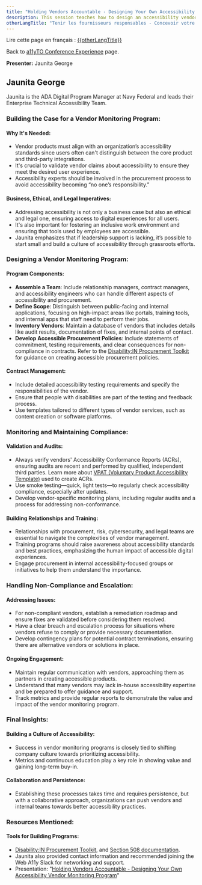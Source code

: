 ```yaml
---
title: "Holding Vendors Accountable - Designing Your Own Accessibility Vendor Monitoring Program"
description: This session teaches how to design an accessibility vendor monitoring program and work effectively with vendors to ensure the best digital experiences.
otherLangTitle: "Tenir les fournisseurs responsables - Concevoir votre propre programme de surveillance de l’accessibilité des fournisseurs"
---
```


<p lang="fr">Lire cette page en français : <a hreflang="fr" href="/fr/a11yto/{{otherLangTitle | slugify }}">{{otherLangTitle}}</a></p>

Back to [a11yTO Conference Experience](/a11yto/) page.

**Presenter:** Jaunita George

## Jaunita George

Jaunita is the ADA Digital Program Manager at Navy Federal and leads their Enterprise Technical Accessibility Team.

### Building the Case for a Vendor Monitoring Program:

#### Why It's Needed:

- Vendor products must align with an organization’s accessibility standards since users often can't distinguish between the core product and third-party integrations.
- It's crucial to validate vendor claims about accessibility to ensure they meet the desired user experience.
- Accessibility experts should be involved in the procurement process to avoid accessibility becoming “no one’s responsibility.”

#### Business, Ethical, and Legal Imperatives:

- Addressing accessibility is not only a business case but also an ethical and legal one, ensuring access to digital experiences for all users.
- It's also important for fostering an inclusive work environment and ensuring that tools used by employees are accessible.
- Jaunita emphasizes that if leadership support is lacking, it’s possible to start small and build a culture of accessibility through grassroots efforts.

### Designing a Vendor Monitoring Program:

#### Program Components:

- **Assemble a Team**: Include relationship managers, contract managers, and accessibility engineers who can handle different aspects of accessibility and procurement.
- **Define Scope**: Distinguish between public-facing and internal applications, focusing on high-impact areas like portals, training tools, and internal apps that staff need to perform their jobs.
- **Inventory Vendors**: Maintain a database of vendors that includes details like audit results, documentation of fixes, and internal points of contact.
- **Develop Accessible Procurement Policies**: Include statements of commitment, testing requirements, and clear consequences for non-compliance in contracts. Refer to the [Disability:IN Procurement Toolkit](https://disabilityin.org/procurementtoolkit/) for guidance on creating accessible procurement policies.

#### Contract Management:

- Include detailed accessibility testing requirements and specify the responsibilities of the vendor.
- Ensure that people with disabilities are part of the testing and feedback process.
- Use templates tailored to different types of vendor services, such as content creation or software platforms.

### Monitoring and Maintaining Compliance:

#### Validation and Audits:

- Always verify vendors' Accessibility Conformance Reports (ACRs), ensuring audits are recent and performed by qualified, independent third parties. Learn more about [VPAT (Voluntary Product Accessibility Template)](https://www.itic.org/policy/accessibility/vpat) used to create ACRs.
- Use smoke testing—quick, light tests—to regularly check accessibility compliance, especially after updates.
- Develop vendor-specific monitoring plans, including regular audits and a process for addressing non-conformance.

#### Building Relationships and Training:

- Relationships with procurement, risk, cybersecurity, and legal teams are essential to navigate the complexities of vendor management.
- Training programs should raise awareness about accessibility standards and best practices, emphasizing the human impact of accessible digital experiences.
- Engage procurement in internal accessibility-focused groups or initiatives to help them understand the importance.

### Handling Non-Compliance and Escalation:

#### Addressing Issues:

- For non-compliant vendors, establish a remediation roadmap and ensure fixes are validated before considering them resolved.
- Have a clear breach and escalation process for situations where vendors refuse to comply or provide necessary documentation.
- Develop contingency plans for potential contract terminations, ensuring there are alternative vendors or solutions in place.

#### Ongoing Engagement:

- Maintain regular communication with vendors, approaching them as partners in creating accessible products.
- Understand that many vendors may lack in-house accessibility expertise and be prepared to offer guidance and support.
- Track metrics and provide regular reports to demonstrate the value and impact of the vendor monitoring program.

### Final Insights:

#### Building a Culture of Accessibility:

- Success in vendor monitoring programs is closely tied to shifting company culture towards prioritizing accessibility.
- Metrics and continuous education play a key role in showing value and gaining long-term buy-in.

#### Collaboration and Persistence:

- Establishing these processes takes time and requires persistence, but with a collaborative approach, organizations can push vendors and internal teams towards better accessibility practices.

### Resources Mentioned:

#### Tools for Building Programs:

- [Disability:IN Procurement Toolkit](https://disabilityin.org/procurementtoolkit/), and [Section 508 documentation](https://www.section508.gov/manage/laws-and-policies/).
- Jaunita also provided contact information and recommended joining the Web A11y Slack for networking and support.
- Presentation: "[Holding Vendors Accountable - Designing Your Own Accessibility Vendor Monitoring Program](http://bit.ly/vendora11y)"
